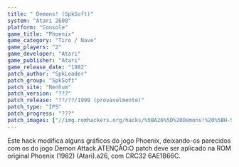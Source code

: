 ```yaml
---
title: " Demons! (SpkSoft)"
system: "Atari 2600"
platform: "Console"
game_title: "Phoenix"
game_category: "Tiro / Nave"
game_players: "2"
game_developer: "Atari"
game_publisher: "Atari"
game_release_date: "1982"
patch_author: "SpkLeader"
patch_group: "SpkSoft"
patch_site: "Nenhum"
patch_version: "???"
patch_release: "??/??/1999 (provavelmente)"
patch_type: "IPS"
patch_progress: "???"
patch_images: ["//img.romhackers.org/hacks/%5BA26%5D%20Demons!%20%5BH-SpkLeader%20G-SpkSoft%5D%20%5BA-1999%5D%20%5BPhoenix%20Hack%5D.png"]
---
```

Este hack modifica alguns gráficos do jogo Phoenix, deixando-os parecidos com os do jogo Demon Attack.ATENÇÃO:O patch deve ser aplicado na ROM original Phoenix (1982) (Atari).a26, com CRC32 6AE1B66C.